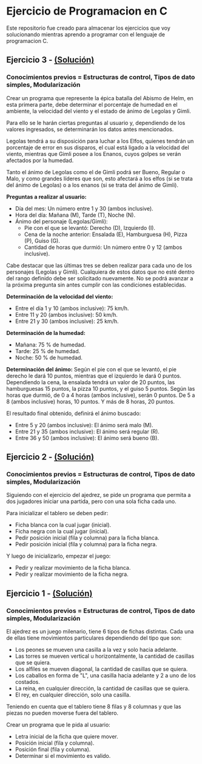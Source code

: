 # Ejercicio de Programacion en C
Este repositorio fue creado para almacenar los ejercicios que voy solucionando mientras aprendo a programar con el lenguaje de programacion C.

## Ejercicio 3 - [(Solución)](https://github.com/andresjimenezdev/ejercicios-c/blob/master/03_las_dos_torres_parte_uno.c)
### Conocimientos previos = Estructuras de control, Tipos de dato simples, Modularización
Crear un programa que represente la épica batalla del Abismo de Helm, en esta primera parte, debe determinar el porcentaje de humedad en el ambiente, la velocidad del viento y el estado de ánimo de Legolas y Gimli.

Para ello se le harán ciertas preguntas al usuario y, dependiendo de los valores ingresados, se determinarán los datos antes mencionados.

Legolas tendrá a su disposición para luchar a los Elfos, quienes tendrán un porcentaje de error en sus disparos, el cual está ligado a la velocidad del viento, mientras que Gimli posee a los Enanos, cuyos golpes se verán afectados por la humedad.

Tanto el ánimo de Legolas como el de Gimli podrá ser Bueno, Regular o Malo, y como grandes líderes que son, esto afectará a los elfos (si se trata del ánimo de Legolas) o a los enanos (si se trata del ánimo de Gimli).

**Preguntas a realizar al usuario:**
* Día del mes: Un número entre 1 y 30 (ambos inclusive).
* Hora del día: Mañana (M), Tarde (T), Noche (N).
* Ánimo del personaje (Legolas/Gimli):
    * Pie con el que se levantó: Derecho (D), Izquierdo (I).
    * Cena de la noche anterior: Ensalada (E), Hamburguesa (H), Pizza (P), Guiso (G).
    * Cantidad de horas que durmió: Un número entre 0 y 12 (ambos inclusive).

Cabe destacar que las últimas tres se deben realizar para cada uno de los personajes (Legolas y Gimli).
Cualquiera de estos datos que no esté dentro del rango definido debe ser solicitado nuevamente. No se podrá avanzar a la próxima pregunta sin antes cumplir con las condiciones establecidas.

**Determinación de la velocidad del viento:**
* Entre el día 1 y 10 (ambos inclusive): 75 km/h.
* Entre 11 y 20 (ambos inclusive): 50 km/h.
* Entre 21 y 30 (ambos inclusive): 25 km/h.

**Determinación de la humedad:**
* Mañana: 75 % de humedad.
* Tarde: 25 % de humedad.
* Noche: 50 % de humedad.

**Determinación del ánimo:**
Según el pie con el que se levantó, el pie derecho le dará 10 puntos, mientras que el izquierdo le dará 0 puntos.
Dependiendo la cena, la ensalada tendrá un valor de 20 puntos, las hamburguesas 15 puntos, la pizza 10 puntos, y el guiso 5 puntos.
Según las horas que durmió, de 0 a 4 horas (ambos inclusive), serán 0 puntos. De 5 a 8 (ambos inclusive) horas, 10 puntos. Y más de 8 horas, 20 puntos.

El resultado final obtenido, definirá el ánimo buscado:
* Entre 5 y 20 (ambos inclusive): El ánimo será malo (M).
* Entre 21 y 35 (ambos inclusive): El ánimo será regular (R).
* Entre 36 y 50 (ambos inclusive): El ánimo será bueno (B).

## Ejercicio 2 - [(Solución)](https://github.com/andresjimenezdev/ejercicios-c/blob/master/02_partida_de_ajedrez.c)
### Conocimientos previos = Estructuras de control, Tipos de dato simples, Modularización
Siguiendo con el ejercicio del ajedrez, se pide un programa que permita a dos jugadores iniciar una partida, pero con una sola ficha cada uno.

Para inicializar el tablero se deben pedir:
* Ficha blanca con la cual jugar (inicial).
* Ficha negra con la cual jugar (inicial).
* Pedir posición inicial (fila y columna) para la ficha blanca.
* Pedir posición inicial (fila y columna) para la ficha negra.

Y luego de inicializarlo, empezar el juego:
* Pedir y realizar movimiento de la ficha blanca.
* Pedir y realizar movimiento de la ficha negra.

## Ejercicio 1 - [(Solución)](https://github.com/andresjimenezdev/ejercicios-c/blob/master/01_piezas_de_ajedrez.c)
### Conocimientos previos = Estructuras de control, Tipos de dato simples, Modularización
El ajedrez es un juego milenario, tiene 6 tipos de fichas distintas. Cada una de ellas tiene movimientos particulares dependiendo del tipo que son:
* Los peones se mueven una casilla a la vez y solo hacia adelante.
* Las torres se mueven vertical u horizontalmente, la cantidad de casillas que se quiera.
* Los alfiles se mueven diagonal, la cantidad de casillas que se quiera.
* Los caballos en forma de "L", una casilla hacia adelante y 2 a uno de los costados.
* La reina, en cualquier dirección, la cantidad de casillas que se quiera.
* El rey, en cualquier dirección, solo una casilla.

Teniendo en cuenta que el tablero tiene 8 filas y 8 columnas y que las piezas no pueden moverse fuera del tablero.

Crear un programa que le pida al usuario:
* Letra inicial de la ficha que quiere mover.
* Posición inicial (fila y columna).
* Posición final (fila y columna).
* Determinar si el movimiento es valido.
